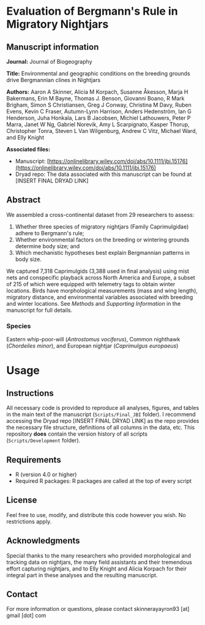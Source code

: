 # Evaluation of Bergmann's Rule in Migratory Nightjars

## Manuscript information

**Journal:** Journal of Biogeography  

**Title:** Environmental and geographic conditions on the breeding grounds drive Bergmannian clines in Nightjars  

**Authors:** Aaron A Skinner, Alicia M Korpach, Susanne Åkesson, Marja H Bakermans, Erin M Bayne, Thomas J. Benson, Giovanni Boano, R Mark Brigham, Simon S Christiansen, Greg J Conway, Christina M Davy, Ruben Evens, Kevin C Fraser, Autumn-Lynn Harrison, Anders Hedenström, Ian G Henderson, Juha Honkala, Lars B Jacobsen, Michiel Lathouwers, Peter P Marra, Janet W Ng, Gabriel Norevik, Amy L Scarpignato, Kasper Thorup, Christopher Tonra, Steven L Van Wilgenburg, Andrew C Vitz, Michael Ward, and Elly Knight  

**Associated files:**  
- Manuscript: [https://onlinelibrary.wiley.com/doi/abs/10.1111/jbi.15176](https://onlinelibrary.wiley.com/doi/abs/10.1111/jbi.15176)  
- Dryad repo: The data associated with this manuscript can be found at [INSERT FINAL DRYAD LINK]

## Abstract

We assembled a cross-continental dataset from 29 researchers to assess:  
1. Whether three species of migratory nightjars (Family Caprimulgidae) adhere to Bergmann's rule;  
2. Whether environmental factors on the breeding or wintering grounds determine body size; and  
3. Which mechanistic hypotheses best explain Bergmannian patterns in body size.  

We captured 7,318 Caprimulgids (3,388 used in final analysis) using mist nets and conspecific playback across North America and Europe, a subset of 215 of which were equipped with telemetry tags to obtain winter locations. Birds have morphological measurements (mass and wing length), migratory distance, and environmental variables associated with breeding and winter locations. See *Methods* and *Supporting Information* in the manuscript for full details.

### Species

Eastern whip-poor-will (*Antrostomus vociferus*), Common nighthawk (*Chordeiles minor*), and European nightjar (*Caprimulgus europaeus*)

# Usage

## Instructions

All necessary code is provided to reproduce all analyses, figures, and tables in the main text of the manuscript (`Scripts/Final_JBI` folder). I recommend accessing the Dryad repo [INSERT FINAL DRYAD LINK] as the repo provides the necessary file structure, definitions of all columns in the data, etc. This repository **does** contain the version history of all scripts (`Scripts/Development` folder).

## Requirements

- R (version 4.0 or higher)  
- Required R packages: R packages are called at the top of every script  

## License

Feel free to use, modify, and distribute this code however you wish. No restrictions apply.

## Acknowledgments

Special thanks to the many researchers who provided morphological and tracking data on nightjars, the many field assistants and their tremendous effort capturing nightjars, and to Elly Knight and Alicia Korpach for their integral part in these analyses and the resulting manuscript.

## Contact

For more information or questions, please contact skinnerayayron93 [at] gmail [dot] com

